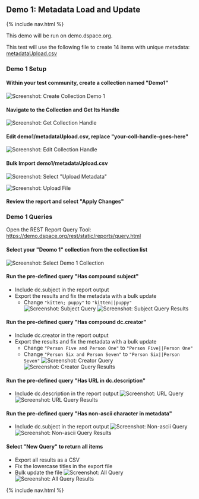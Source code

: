 
## Demo 1: Metadata Load and Update

{% include nav.html %}

This demo will be run on demo.dspace.org.

This test will use the following file to create 14 items with unique metadata: [metadataUpload.csv]({{site.src_path}}/demo1/metadataUpload.csv)


### Demo 1 Setup

#### Within your test community, create a collection named "Demo1"

![Screenshot: Create Collection Demo 1](demo1a.png)

#### Navigate to the Collection and Get Its Handle

![Screenshot: Get Collection Handle](demo1b.png)

#### Edit __demo1/metadataUpload.csv__, replace "your-coll-handle-goes-here"

![Screenshot: Edit Collection Handle](demo1c.png)

#### Bulk Import __demo1/metadataUpload.csv__

![Screenshot: Select "Upload Metadata"](demo1d.png)

![Screenshot: Upload File](demo1e.png)

#### Review the report and select "Apply Changes"

### Demo 1 Queries

Open the REST Report Query Tool: https://demo.dspace.org/rest/static/reports/query.html

#### Select your "Deomo 1" collection from the collection list
![Screenshot: Select Demo 1 Collection](q.png)
#### Run the pre-defined query "Has compound subject"
- Include dc.subject in the report output
- Export the results and fix the metadata with a bulk update
  - Change `"kitten; puppy"` to `"kitten||puppy"`
![Screenshot: Subject Query](q1.png)
![Screenshot: Subject Query Results](qr1.png)

#### Run the pre-defined query "Has compound dc.creator"
- Include dc.creator in the report output
- Export the results and fix the metadata with a bulk update
  - Change `"Person Five and Person One"` to `"Person Five||Person One"`
  - Change `"Person Six and Person Seven"` to `"Person Six||Person Seven"`
![Screenshot: Creator Query](q2.png)
![Screenshot: Creator Query Results](qr2.png)
#### Run the pre-defined query "Has URL in dc.description"
- Include dc.description in the report output
![Screenshot: URL Query](q3.png)
![Screenshot: URL Query Results](qr3.png)
#### Run the pre-defined query "Has non-ascii character in metadata"
- Include dc.subject in the report output
![Screenshot: Non-ascii Query](q4.png)
![Screenshot: Non-ascii Query Results](qr4.png)
#### Select "New Query" to return all items
- Export all results as a CSV
- Fix the lowercase titles in the export file
- Bulk update the file
![Screenshot: All Query](q5.png)
![Screenshot: All Query Results](qr5.png)

{% include nav.html %}
